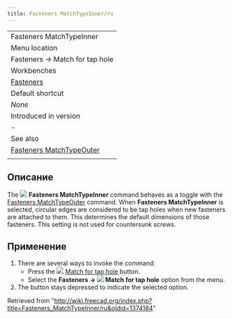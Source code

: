```yaml
---
title: Fasteners MatchTypeInner/ru
---
```

|  |
| --- |
| Fasteners MatchTypeInner |
| Menu location |
| Fasteners → Match for tap hole |
| Workbenches |
| [Fasteners](/Fasteners_Workbench "Fasteners Workbench") |
| Default shortcut |
| *None* |
| Introduced in version |
| - |
| See also |
| [Fasteners MatchTypeOuter](/Fasteners_MatchTypeOuter "Fasteners MatchTypeOuter") |
|  |

## Описание

The ![](/images/Fasteners_MatchTypeInner.svg) **Fasteners MatchTypeInner** command behaves as a toggle with the [Fasteners MatchTypeOuter](/Fasteners_MatchTypeOuter "Fasteners MatchTypeOuter") command. When **Fasteners MatchTypeInner** is selected, circular edges are considered to be tap holes when new fasteners are attached to them. This determines the default dimensions of those fasteners. This setting is not used for countersunk screws.

## Применение

1. There are several ways to invoke the command:
   * Press the ![](/images/Fasteners_MatchTypeInner.svg) [Match for tap hole](/Fasteners_MatchTypeInner "Fasteners MatchTypeInner") button.
   * Select the **Fasteners → ![](/images/Fasteners_MatchTypeInner.svg) Match for tap hole** option from the menu.
2. The button stays depressed to indicate the selected option.

Retrieved from "<http://wiki.freecad.org/index.php?title=Fasteners_MatchTypeInner/ru&oldid=1374184>"
